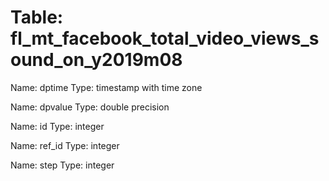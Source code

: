 Table: fl_mt_facebook_total_video_views_sound_on_y2019m08
=========================================================

Name: dptime
Type: timestamp with time zone

Name: dpvalue
Type: double precision

Name: id
Type: integer

Name: ref_id
Type: integer

Name: step
Type: integer

